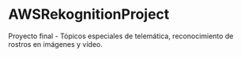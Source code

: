# AWSRekognitionProject
Proyecto final - Tópicos especiales de telemática, reconocimiento de rostros en imágenes y vídeo. 
